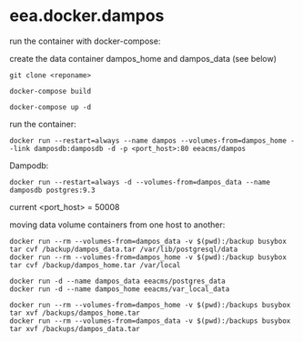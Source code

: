 # eea.docker.dampos

run the container with docker-compose:

create the data container dampos_home and dampos_data (see below)

    git clone <reponame>

    docker-compose build 

    docker-compose up -d

run the container: 

    docker run --restart=always --name dampos --volumes-from=dampos_home --link damposdb:damposdb -d -p <port_host>:80 eeacms/dampos

Dampodb:

    docker run --restart=always -d --volumes-from=dampos_data --name damposdb postgres:9.3

current <port_host> = 50008

moving data volume containers from one host to another:

<donor host>

    docker run --rm --volumes-from=dampos_data -v $(pwd):/backup busybox tar cvf /backup/dampos_data.tar /var/lib/postgresql/data
    docker run --rm --volumes-from=dampos_home -v $(pwd):/backup busybox tar cvf /backup/dampos_home.tar /var/local

<target host>

    docker run -d --name dampos_data eeacms/postgres_data
    docker run -d --name dampos_home eeacms/var_local_data

    docker run --rm --volumes-from=dampos_home -v $(pwd):/backups busybox tar xvf /backups/dampos_home.tar
    docker run --rm --volumes-from=dampos_data -v $(pwd):/backups busybox tar xvf /backups/dampos_data.tar
